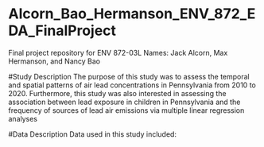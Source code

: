 # Alcorn_Bao_Hermanson_ENV_872_EDA_FinalProject
Final project repository for ENV 872-03L 
Names: Jack Alcorn, Max Hermanson, and Nancy Bao

#Study Description
The purpose of this study was to assess the temporal and spatial patterns of air lead concentrations in Pennsylvania from 2010 to 2020.
Furthermore, this study was also interested in assessing the association between lead exposure in children in Pennsylvania and the frequency of sources of lead air emissions via multiple linear regression analyses

#Data Description 
Data used in this study included: 
